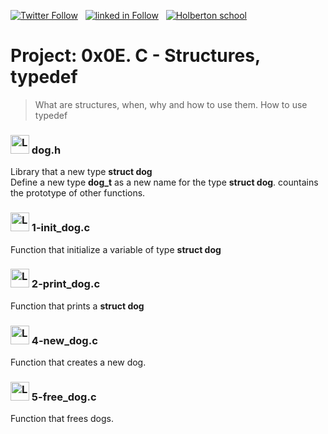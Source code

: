  [![Twitter Follow](https://img.shields.io/twitter/follow/jepez90?label=Follow%20me&style=social)](https://twitter.com/Jepez90) &nbsp; [![linked in Follow](https://img.shields.io/badge/LinkedIn-Follow-blue)](https://www.linkedin.com/in/jerson-p%C3%A9rez-010059a4/) &nbsp; [![Holberton school](https://img.shields.io/badge/Holberton_School-red)](https://twitter.com/HolbertonCOL)

# Project: 0x0E. C - Structures, typedef
> What are structures, when, why and how to use them. How to use typedef


### <img src="https://i.imgur.com/b3mhfGO.png" alt="Logo document" height="30"> dog.h

Library that a new type **struct dog** 
Define a new type **dog_t** as a new name for the type **struct dog**.
countains the prototype of other functions.

### <img src="https://i.imgur.com/s1rXGpW.png" alt="Logo C" height="30"> 1-init_dog.c

Function that initialize a variable of type **struct dog**

### <img src="https://i.imgur.com/s1rXGpW.png" alt="Logo C" height="30"> 2-print_dog.c

Function that prints a **struct dog**

### <img src="https://i.imgur.com/s1rXGpW.png" alt="Logo C" height="30"> 4-new_dog.c

Function that creates a new dog.

### <img src="https://i.imgur.com/s1rXGpW.png" alt="Logo C" height="30"> 5-free_dog.c

Function that frees dogs.
